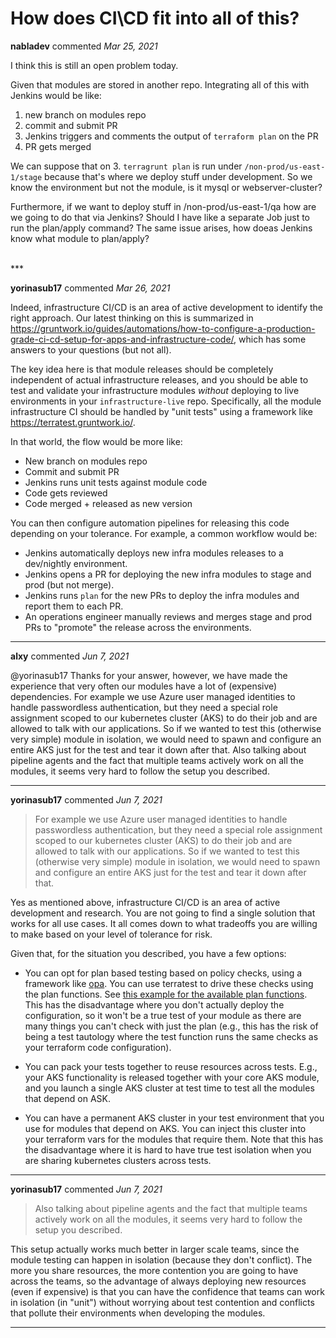 # How does CI\CD fit into all of this?

**nabladev** commented *Mar 25, 2021*

I think this is still an open problem today.

Given that modules are stored in another repo. Integrating all of this with Jenkins would be like:
1. new branch on modules repo
2. commit and submit PR
3. Jenkins triggers and comments the output of `terraform plan` on the PR
4. PR gets merged

We can suppose that on 3. `terragrunt plan` is run under `/non-prod/us-east-1/stage` because that's where we deploy stuff under development. So we know the environment but not the module, is it mysql or webserver-cluster?

Furthermore, if we want to deploy stuff in /non-prod/us-east-1/qa how are we going to do that via Jenkins? Should I have like a separate Job just to run the plan/apply command? The same issue arises, how doeas Jenkins know what module to plan/apply?


<br />
***


**yorinasub17** commented *Mar 26, 2021*

Indeed, infrastructure CI/CD is an area of active development to identify the right approach. Our latest thinking on this is summarized in https://gruntwork.io/guides/automations/how-to-configure-a-production-grade-ci-cd-setup-for-apps-and-infrastructure-code/, which has some answers to your questions (but not all).

The key idea here is that module releases should be completely independent of actual infrastructure releases, and you should be able to test and validate your infrastructure modules _without_ deploying to live environments in your `infrastructure-live` repo. Specifically, all the module infrastructure CI should be handled by "unit tests" using a framework like https://terratest.gruntwork.io/.

In that world, the flow would be more like:

- New branch on modules repo
- Commit and submit PR
- Jenkins runs unit tests against module code
- Code gets reviewed
- Code merged + released as new version

You can then configure automation pipelines for releasing this code depending on your tolerance. For example, a common workflow would be:

- Jenkins automatically deploys new infra modules releases to a dev/nightly environment.
- Jenkins opens a PR for deploying the new infra modules to stage and prod (but not merge).
- Jenkins runs `plan` for the new PRs to deploy the infra modules and report them to each PR.
- An operations engineer manually reviews and merges stage and prod PRs to "promote" the release across the environments.
***

**alxy** commented *Jun 7, 2021*

@yorinasub17 Thanks for your answer, however, we have made the experience that very often our modules have a lot of (expensive) dependencies. For example we use Azure user managed identities to handle passwordless authentication, but they need a special role assignment scoped to our kubernetes cluster (AKS) to do their job and are allowed to talk with our applications. So if we wanted to test this (otherwise very simple) module in isolation, we would need to spawn and configure an entire AKS just for the test and tear it down after that. Also talking about pipeline agents and the fact that multiple teams actively work on all the modules, it seems very hard to follow the setup you described.
***

**yorinasub17** commented *Jun 7, 2021*

> For example we use Azure user managed identities to handle passwordless authentication, but they need a special role assignment scoped to our kubernetes cluster (AKS) to do their job and are allowed to talk with our applications. So if we wanted to test this (otherwise very simple) module in isolation, we would need to spawn and configure an entire AKS just for the test and tear it down after that.

Yes as mentioned above, infrastructure CI/CD is an area of active development and research. You are not going to find a single solution that works for all use cases. It all comes down to what tradeoffs you are willing to make based on your level of tolerance for risk.

Given that, for the situation you described, you have a few options:

- You can opt for plan based testing based on policy checks, using a framework like [opa](https://www.openpolicyagent.org/docs/latest/terraform/). You can use terratest to drive these checks using the plan functions. See [this example for the available plan functions](https://github.com/gruntwork-io/terratest/blob/master/test/terraform_aws_example_plan_test.go#L16). This has the disadvantage where you don't actually deploy the configuration, so it won't be a true test of your module as there are many things you can't check with just the plan (e.g., this has the risk of being a test tautology where the test function runs the same checks as your terraform code configuration).

- You can pack your tests together to reuse resources across tests. E.g., your AKS functionality is released together with your core AKS module, and you launch a single AKS cluster at test time to test all the modules that depend on ASK.

- You can have a permanent AKS cluster in your test environment that you use for modules that depend on AKS. You can inject this cluster into your terraform vars for the modules that require them. Note that this has the disadvantage where it is hard to have true test isolation when you are sharing kubernetes clusters across tests.


***

**yorinasub17** commented *Jun 7, 2021*

> Also talking about pipeline agents and the fact that multiple teams actively work on all the modules, it seems very hard to follow the setup you described.

This setup actually works much better in larger scale teams, since the module testing can happen in isolation (because they don't conflict). The more you share resources, the more contention you are going to have across the teams, so the advantage of always deploying new resources (even if expensive) is that you can have the confidence that teams can work in isolation (in "unit") without worrying about test contention and conflicts that pollute their environments when developing the modules.
***

